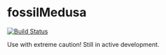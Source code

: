 fossilMedusa
============
[![Build Status](https://travis-ci.org/lukejharmon/fossilMedusa.svg?branch=master)](https://travis-ci.org/lukejharmon/fossilMedusa)


Use with extreme caution! Still in active development.
